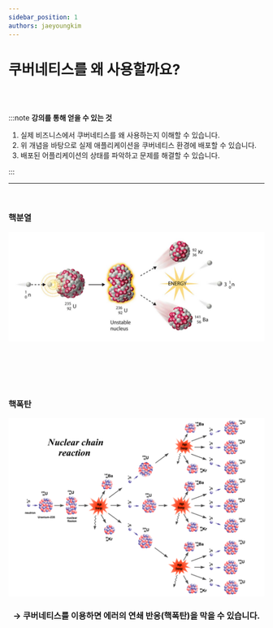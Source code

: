 ```yaml
---
sidebar_position: 1
authors: jaeyoungkim
---
```



# 쿠버네티스를 왜 사용할까요?
<br/><br/>

:::note <b>강의를 통해 얻을 수 있는 것</b>
1. 실제 비즈니스에서 쿠버네티스를 왜 사용하는지 이해할 수 있습니다.
2. 위 개념을 바탕으로 실제 애플리케이션을 쿠버네티스 환경에 배포할 수 있습니다.
3. 배포된 어플리케이션의 상태를 파악하고 문제를 해결할 수 있습니다.  

:::
<br/>

----

<br/>

### 핵분열
![fission](./img/fission.png)
<br/><br/><br/><br/><br/><br/>

### 핵폭탄
![nuclear_chain_reaction](./img/nuclear_chain_reaction.png)
<br/>
<h3 align="center"> → 쿠버네티스를 이용하면 에러의 연쇄 반응(핵폭탄)을 막을 수 있습니다.</h3>